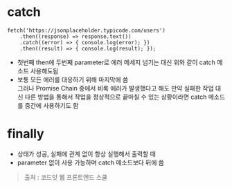# catch
```
fetch('https://jsonplaceholder.typicode.com/users')
	.then((response) => response.text())
	.catch((error) => { console.log(error); })
	.then((result) => { console.log(result); });
```
* 첫번째 then에 두번째 parameter로 에러 메세지 넘기는 대신 위와 같이 catch 메소드 사용해도됨
* 보통 모든 에러를 대응하기 위해 마지막에 씀   
그러나 Promise Chain 중에서 비록 에러가 발생했다고 해도 만약 실패한 작업 대신 다른 방법을 통해서 작업을 정상적으로 끝마칠 수 있는 상황이라면 catch 메소드를 중간에 사용하기도 함

# finally
* 상태가 성공, 실패에 관계 없이 항상 실행해서 출력할 때
* parameter 없이 사용 가능하며 catch 메소드보다 뒤에 씀

> 출처 : 코드잇 웹 프론트엔드 스쿨
